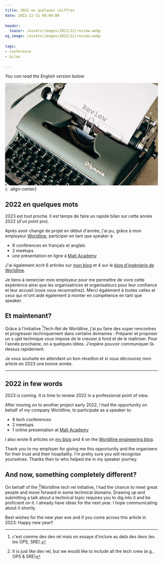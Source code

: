 ```yaml
---
title: 2022 en quelques chiffres
date: 2022-12-31 08:00:00

header:
  teaser: /assets/images/2022/12/review.webp
og_image: /assets/images/2022/12/review.webp

tags:
- conference
- bilan

---
```


_You can read the English version below_

![spring](/assets/images/2022/12/review.webp){: .align-center}

## 2022 en quelques mots
2023 est tout proche.
Il est temps de faire un rapide bilan sur cette année 2022 (d'un point pro).

Après avoir changé de projet en début d'année, j'ai pu, grâce à mon employeur [Worldline](https://worldline.com/), participer en tant que speaker à 
* 8 conférences en français et anglais
* 2 meetups 
* une présentation en ligne à [Malt Academy](https://www.malt-academy.com/)

J'ai également écrit 6 articles sur [mon blog](https://blog.touret.info/https://blog.touret.info/) et 4 sur le [blog d'ingénierie de Worldline](https://blog.worldline.tech/authors/#alexandre-touret).

Je tiens à remercier mon employeur pour me permettre de vivre cette expérience ainsi que les organisatrices et organisateurs pour leur confiance et leur accueil (vous vous reconnaitrez).
Merci également à toutes celles et ceux qui m'ont aidé également à monter en compétence en tant que speaker.  

## Et maintenant?
Grâce à l'initiative [^1]Tech-Rel de Worldline, j'ai pu faire des super rencontres et progresser techniquement dans certains domaines : Préparer et proposer un s ujet technique vous impose de le creuser à fond et de le maîtriser.
Pour l'année prochaine, on a quelques idées. J'espère pouvoir communiquer là-dessus rapidement.

Je vous souhaite en attendant un bon réveillon et si vous découvrez mon article en 2023 une bonne année.

---

## 2022 in few words
2023 is coming.
It is time to review 2022 in a professional point of view.

After moving on to another project early 2022, I had the opportunity on behalf of my company Worldline, to participate as a speaker to:
* 8 tech conferences
* 2 meetups
* 1 online presentation at [Malt Academy](https://www.malt-academy.com/)

I also wrote 6 articles on [my blog](https://blog.touret.info/https://blog.touret.info/) and 4 on the [Worldline engineering blog](https://blog.worldline.tech/authors/#alexandre-touret).

Thank you to my employer for giving me this opportunity and the organisers for their trust and their hospitality. I'm pretty sure you will recognise yourselves.
Thanks then to who helped me in my speaker journey.

## And now, something completely different?

On behalf of the [^2]Worldline tech rel initiative, I had the chance to meet great people and move forward in some technical domains. Drawing up and submitting a talk about a technical topic requires you to dig into it and be proficient on it.
I already have ideas for the next year. I hope communicating about it shortly.

Best wishes for the new year eve and if you come across this article in 2023: Happy new year!!


[^1]: c'est comme des dev rel mais on essaye d'inclure au delà des devs (ex. les OPS, SRE).
[^2]: It is just like dev rel, but we would like to include all the tech crew (e.g., OPS & SRE)




